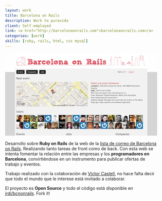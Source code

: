 ```yaml
---
layout: work
title: Barcelona on Rails
description: Work to puravida
client: Self-employed
link: <a href="http://barcelonaonrails.com">barcelonaonrails.com</a>
categories: [work]   
skills: [ruby, rails, html, css mysql]
---
```


![bcnonrails](/images/bcnonrails.jpg)   

Desarrollo sobre **Ruby on Rails** de la web de la [lista de correo de Barcelona on Rails](http://groups.google.com/group/barcelonaonrails). Realizando tanto tareas de front como de back. Con esta web se intenta fomentar la relación entre las empresas y los **programadores en Barcelona**, convirtiéndose en un instrumento para publicar ofertas de trabajo y eventos.                  

Trabajo realizado con la colaboración de [Victor Castell](http://www.victorcoder.com/), no hace falta decir que todo el mundo que le interese está invitado a colaborar.

El proyecto es **Open Source** y todo el código está disponible en [jrdi/bcnonrails](https://github.com/jrdi/bcnonrails). Fork it!